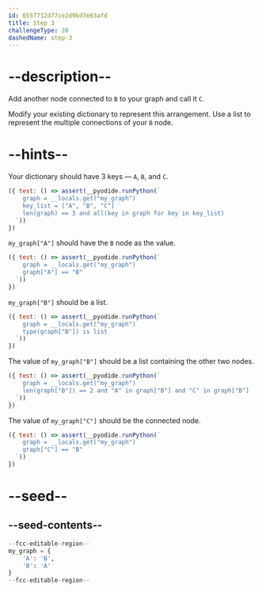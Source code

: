 ```yaml
---
id: 6557712d77ce2d9bd7e63afd
title: Step 3
challengeType: 20
dashedName: step-3
---
```


# --description--

Add another node connected to `B` to your graph and call it `C`.

Modify your existing dictionary to represent this arrangement. Use a list to represent the multiple connections of your `B` node.

# --hints--

Your dictionary should have 3 keys — `A`, `B`, and `C`.

```js
({ test: () => assert(__pyodide.runPython(`
    graph = __locals.get("my_graph")
    key_list = ["A", "B", "C"]
    len(graph) == 3 and all(key in graph for key in key_list)
  `))
})
```

`my_graph["A"]` should have the `B` node as the value.

```js
({ test: () => assert(__pyodide.runPython(`
    graph = __locals.get("my_graph")
    graph["A"] == "B"
  `))
})
```

`my_graph["B"]` should be a list.

```js
({ test: () => assert(__pyodide.runPython(`
    graph = __locals.get("my_graph")
    type(graph["B"]) is list
  `))
})
```

The value of `my_graph["B"]` should be a list containing the other two nodes.

```js
({ test: () => assert(__pyodide.runPython(`
    graph = __locals.get("my_graph")
    len(graph["B"]) == 2 and "A" in graph["B"] and "C" in graph["B"]
  `))
})
```

The value of `my_graph["C"]` should be the connected node.

```js
({ test: () => assert(__pyodide.runPython(`
    graph = __locals.get("my_graph")
    graph["C"] == "B"
  `))
})
```

# --seed--

## --seed-contents--

```py
--fcc-editable-region--
my_graph = {
    'A': 'B',
    'B': 'A'
}
--fcc-editable-region--
```
